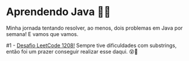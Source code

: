 # Aprendendo Java 📜📜

Minha jornada tentando resolver, ao menos, dois problemas em Java por semana! E vamos que vamos.


#1 - [Desafio LeetCode 1208!](https://github.com/Ian-Mendes/aprendendo_java/blob/main/Solution.java) Sempre tive dificuldades com substrings, então foi um prazer conseguir realizar esse daqui. 😵💞
